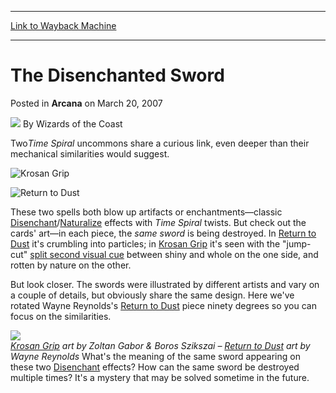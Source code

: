 
---
[Link to Wayback Machine](https://web.archive.org/web/20211128233157/https://magic.wizards.com/en/articles/archive/disenchanted-sword-2007-03-20)

[_metadata_:author]:- "Wizards of the Coast"
[_metadata_:description]:- "TwoTime Spiral uncommons share a curious link, even deeper than their mechanical similarities would suggest.  These two spells both blow up artifacts or enchantments—classic Disenchant/Naturalize effects with Time Spiral twists. But check out the cards' art—in each piece, the same sword is being destroyed. In Return to Dust it's crumbling into particles; in Krosan Grip it's"
[_metadata_:generator]:- "Drupal 7 (http://drupal.org)"
[_metadata_:node]:- "698746"
[_metadata_:publish_date]:- "2007-03-20"
[_metadata_:source]:- "div-main-content"
[_metadata_:title]:- "The Disenchanted Sword"
[_metadata_:wayback_capture_timestamp]:- "2021-11-28 23:31:57"
[_metadata_:wayback_raw_url]:- "https://web.archive.org/web/20211128233157id_/https://magic.wizards.com/en/articles/archive/disenchanted-sword-2007-03-20"
[_metadata_:wayback_url]:- "https://magic.wizards.com/en/articles/archive/disenchanted-sword-2007-03-20"
---


The Disenchanted Sword
======================



 Posted in **Arcana**
 on March 20, 2007 






![](https://media.magic.wizards.com/styles/auth_small/public/images/person/wizards_author.jpg)
By Wizards of the Coast












Two*Time Spiral* uncommons share a curious link, even deeper than their mechanical similarities would suggest.




![Krosan Grip](http://gatherer.wizards.com/Handlers/Image.ashx?type=card&name=Krosan+Grip)

![Return to Dust](http://gatherer.wizards.com/Handlers/Image.ashx?type=card&name=Return+to+Dust)

These two spells both blow up artifacts or enchantments—classic [Disenchant](https://gatherer.wizards.com/Pages/Card/Details.aspx?name=Disenchant)/[Naturalize](https://gatherer.wizards.com/Pages/Card/Details.aspx?name=Naturalize) effects with *Time Spiral* twists. But check out the cards' art—in each piece, the *same sword* is being destroyed. In [Return to Dust](https://gatherer.wizards.com/Pages/Card/Details.aspx?name=Return+to+Dust) it's crumbling into particles; in [Krosan Grip](https://gatherer.wizards.com/Pages/Card/Details.aspx?name=Krosan+Grip) it's seen with the "jump-cut" [split second visual cue](http://archive.wizards.com/Magic/Magazine/Article.aspx?x=mtgcom/arcana/1180) between shiny and whole on the one side, and rotten by nature on the other.


But look closer. The swords were illustrated by different artists and vary on a couple of details, but obviously share the same design. Here we've rotated Wayne Reynolds's [Return to Dust](https://gatherer.wizards.com/Pages/Card/Details.aspx?name=Return+to+Dust) piece ninety degrees so you can focus on the similarities.


![](https://media.magic.wizards.com/image_legacy_migration/magic/images/mtgcom/arcana1000/1294_twoswords.jpg)  
*[Krosan Grip](https://gatherer.wizards.com/Pages/Card/Details.aspx?name=Krosan+Grip) art by Zoltan Gabor & Boros Szikszai – [Return to Dust](https://gatherer.wizards.com/Pages/Card/Details.aspx?name=Return+to+Dust) art by Wayne Reynolds*
What's the meaning of the same sword appearing on these two [Disenchant](https://gatherer.wizards.com/Pages/Card/Details.aspx?name=Disenchant) effects? How can the same sword be destroyed multiple times? It's a mystery that may be solved sometime in the future.








